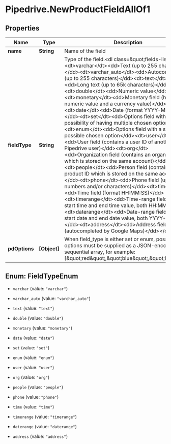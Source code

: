 # Pipedrive.NewProductFieldAllOf1

## Properties

Name | Type | Description | Notes
------------ | ------------- | ------------- | -------------
**name** | **String** | Name of the field | 
**fieldType** | **String** | Type of the field.&lt;dl class&#x3D;\&quot;fields-list\&quot;&gt;&lt;dt&gt;varchar&lt;/dt&gt;&lt;dd&gt;Text (up to 255 characters)&lt;/dd&gt;&lt;dt&gt;varchar_auto&lt;/dt&gt;&lt;dd&gt;Autocomplete text (up to 255 characters)&lt;/dd&gt;&lt;dt&gt;text&lt;/dt&gt;&lt;dd&gt;Long text (up to 65k characters)&lt;/dd&gt;&lt;dt&gt;double&lt;/dt&gt;&lt;dd&gt;Numeric value&lt;/dd&gt;&lt;dt&gt;monetary&lt;/dt&gt;&lt;dd&gt;Monetary field (has a numeric value and a currency value)&lt;/dd&gt;&lt;dt&gt;date&lt;/dt&gt;&lt;dd&gt;Date (format YYYY-MM-DD)&lt;/dd&gt;&lt;dt&gt;set&lt;/dt&gt;&lt;dd&gt;Options field with a possibility of having multiple chosen options&lt;/dd&gt;&lt;dt&gt;enum&lt;/dt&gt;&lt;dd&gt;Options field with a single possible chosen option&lt;/dd&gt;&lt;dt&gt;user&lt;/dt&gt;&lt;dd&gt;User field (contains a user ID of another Pipedrive user)&lt;/dd&gt;&lt;dt&gt;org&lt;/dt&gt;&lt;dd&gt;Organization field (contains an organization ID which is stored on the same account)&lt;/dd&gt;&lt;dt&gt;people&lt;/dt&gt;&lt;dd&gt;Person field (contains a product ID which is stored on the same account)&lt;/dd&gt;&lt;dt&gt;phone&lt;/dt&gt;&lt;dd&gt;Phone field (up to 255 numbers and/or characters)&lt;/dd&gt;&lt;dt&gt;time&lt;/dt&gt;&lt;dd&gt;Time field (format HH:MM:SS)&lt;/dd&gt;&lt;dt&gt;timerange&lt;/dt&gt;&lt;dd&gt;Time-range field (has a start time and end time value, both HH:MM:SS)&lt;/dd&gt;&lt;dt&gt;daterange&lt;/dt&gt;&lt;dd&gt;Date-range field (has a start date and end date value, both YYYY-MM-DD)&lt;/dd&gt;&lt;dt&gt;address&lt;/dt&gt;&lt;dd&gt;Address field (autocompleted by Google Maps)&lt;/dd&gt;&lt;/dl&gt; | 
**pdOptions** | **[Object]** | When field_type is either set or enum, possible options must be supplied as a JSON-encoded sequential array, for example: [\&quot;red\&quot;,\&quot;blue\&quot;,\&quot;lilac\&quot;] | [optional] 



## Enum: FieldTypeEnum


* `varchar` (value: `"varchar"`)

* `varchar_auto` (value: `"varchar_auto"`)

* `text` (value: `"text"`)

* `double` (value: `"double"`)

* `monetary` (value: `"monetary"`)

* `date` (value: `"date"`)

* `set` (value: `"set"`)

* `enum` (value: `"enum"`)

* `user` (value: `"user"`)

* `org` (value: `"org"`)

* `people` (value: `"people"`)

* `phone` (value: `"phone"`)

* `time` (value: `"time"`)

* `timerange` (value: `"timerange"`)

* `daterange` (value: `"daterange"`)

* `address` (value: `"address"`)




